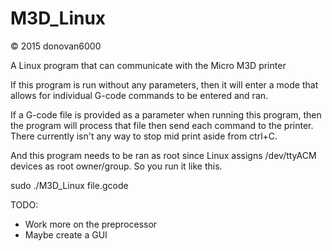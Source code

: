 # M3D_Linux
© 2015 donovan6000

A Linux program that can communicate with the Micro M3D printer

If this program is run without any parameters, then it will enter a mode that allows for individual G-code commands to be entered and ran.

If a G-code file is provided as a parameter when running this program, then the program will process that file then send each command to the printer. There currently isn't any way to stop mid print aside from ctrl+C.

And this program needs to be ran as root since Linux assigns /dev/ttyACM devices as root owner/group. So you run it like this.


sudo ./M3D_Linux file.gcode


TODO:
* Work more on the preprocessor
* Maybe create a GUI
